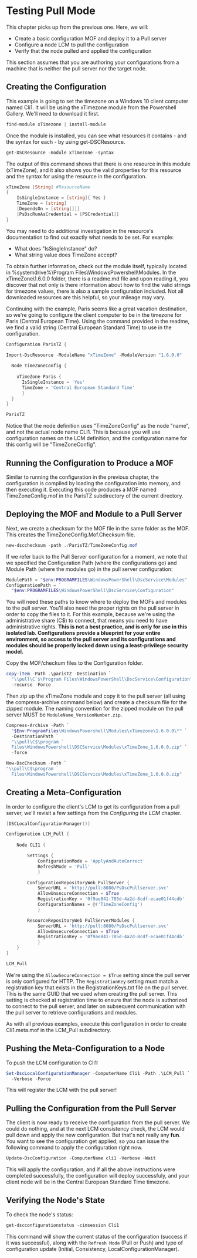 # Testing Pull Mode
This chapter picks up from the previous one. Here, we will:

* Create a basic configuration MOF and deploy it to a Pull server
* Configure a node LCM to pull the configuration
* Verify that the node pulled and applied the configuration

This section assumes that you are authoring your configurations from a machine that is neither the pull server nor the target node.

## Creating the Configuration
This example is going to set the timezone on a Windows 10 client computer named Cli1. It will be using the xTimezone module from the Powershell Gallery. We'll need to download it first.

```Powershell
find-module xTimezone | install-module
```

Once the module is installed, you can see what resources it contains - and the syntax for each - by using get-DSCResource.

```Powershell
get-DSCResource -module xTimezone -syntax
```

The output of this command shows that there is one resource in this module (xTimeZone), and it also shows you the valid properties for this resource and the syntax for using the resource in the configuration.  

```PowerShell
xTimeZone [String] #ResourceName
{
    IsSingleInstance = [string]{ Yes }
    TimeZone = [string]
    [DependsOn = [string[]]]
    [PsDscRunAsCredential = [PSCredential]]
}
```

You may need to do additional investigation in the resource's documentation to find out exactly what needs to be set. For example:

* What does "IsSingleInstance" do? 
* What string value does TimeZone accept? 

To obtain further information, check out the module itself, typically located in %systemdrive%\Program Files\WindowsPowershell\Modules. In the xTimeZone\1.6.0.0 folder, there is a readme.md file and upon reading it, you discover that not only is there information about how to find the valid strings for timezone values, there is also a sample configuration included. Not all downloaded resources are this helpful, so your mileage may vary.  

Continuing with the example, Paris seems like a great vacation destination, so we're going to configure the client computer to be in the timezone for Paris (Central European Time). Using the command provided in the readme, we find a valid string (Central European Standard Time) to use in the configuration.

```Powershell
Configuration ParisTZ {

Import-DscResource -ModuleName "xTimeZone" -ModuleVersion "1.6.0.0"  
  
  Node TimeZoneConfig {
    
    xTimeZone Paris {
      IsSingleInstance = 'Yes'
      TimeZone = 'Central European Standard Time'
      }
  }
}  

ParisTZ 
```

Notice that the node definition uses "TimeZoneConfig" as the node "name", and not the actual node name CLI1. This is because you will use configuration names on the LCM definition, and the configuration name for this config will be "TimeZoneConfig".

## Running the Configuration to Produce a MOF
Similar to running the configuration in the previous chapter, the configuration is compiled by loading the configuration into memory, and then executing it. Executing this code produces a MOF named TimeZoneConfig.mof in the ParisTZ subdirectory of the current directory.

## Deploying the MOF and Module to a Pull Server
Next, we create a checksum for the MOF file in the same folder as the MOF. This creates the TimeZoneConfig.Mof.Checksum file.

```Powershell
new-dscchecksum -path ./ParisTZ/TimeZoneConfig.mof
```

If we refer back to the Pull Server configuration for a moment, we note that we specified the Configuration Path (where the configurations go) and Module Path (where the modules go) in the pull server configuration:

```Powershell
ModulePath = "$env:PROGRAMFILES\WindowsPowerShell\DscService\Modules"
ConfigurationPath = ` 
  "$env:PROGRAMFILES\WindowsPowerShell\DscService\Configuration" 
```

You will need these paths to know where to deploy the MOFs and modules to the pull server. You'll also need the proper rights on the pull server in order to copy the files to it. For this example, because we're using the administrative share (C$) to connect, that means you need to have administrative rights. **This is not a best practice, and is only for use in this isolated lab. Configurations provide a blueprint for your entire environment, so access to the pull server and its configurations and modules should be properly locked down using a least-privilege security model.**

Copy the MOF/checkum files to the Configuration folder.

```PowerShell
copy-item -Path .\parisTZ -Destination `
  "\\pull\C`$\Program Files\WindowsPowerShell\DscService\Configuration" `
  -recurse -Force
```

Then zip up the xTimeZone module and copy it to the pull server (all using the compress-archive command below) and create a checksum file for the zipped module. The naming convention for the zipped module on the pull server MUST be `ModuleName_VersionNumber.zip`.  

```PowerShell
Compress-Archive -Path `
  "$Env:ProgramFiles\WindowsPowershell\Modules\xTimezone\1.6.0.0\*" `
  -DestinationPath `
  "\\pull\C$\program `
  Files\WindowsPowershell\DSCService\Modules\xTimeZone_1.6.0.0.zip" `
  -force

New-DscChecksum -Path `
"\\pull\C$\program `
  Files\WindowsPowershell\DSCService\Modules\xTimeZone_1.6.0.0.zip"
```

## Creating a Meta-Configuration
In order to configure the client's LCM to get its configuration from a pull server, we'll revisit a few settings from the *Configuring the LCM* chapter.

```PowerShell
[DSCLocalConfigurationManager()]

Configuration LCM_Pull {
    
    Node CLI1 {

        Settings {
            ConfigurationMode = 'ApplyAndAutoCorrect'
            RefreshMode = 'Pull'
            }

        ConfigurationRepositoryWeb PullServer {
            ServerURL = 'http://pull:8080/PsDscPullserver.svc'
            AllowUnsecureConnection = $True
            RegistrationKey = '0f9ae841-785d-4a2d-8cdf-ecae01f44cdb'
            ConfigurationNames = @('TimeZoneConfig')
            }

        ResourceRepositoryWeb PullServerModules {
            ServerURL = 'http://pull:8080/PsDscPullserver.svc'
            AllowUnsecureConnection = $True
            RegistrationKey = '0f9ae841-785d-4a2d-8cdf-ecae01f44cdb'
            }
    }
}

LCM_Pull

```

We're using the `AllowSecureConnection = $True` setting since the pull server is only configured for HTTP. The `RegistrationKey` setting must match a registration key that exists in the RegistrationKeys.txt file on the pull server. This is the same GUID that we used when creating the pull server.  This setting is checked at registration time to ensure that the node is authorized to connect to the pull server, and later on subsequent communication with the pull server to retrieve configurations and modules.  

As with all previous examples, execute this configuration in order to create Cli1.meta.mof in the LCM_Pull subdirectory.

## Pushing the Meta-Configuration to a Node
To push the LCM configuration to Cli1:

```Powershell
Set-DscLocalConfigurationManager -ComputerName Cli1 -Path .\LCM_Pull `
  -Verbose -Force
```

This will register the LCM with the pull server!

## Pulling the Configuration from the Pull Server
The client is now ready to receive the configuration from the pull server.  We could do nothing, and at the next LCM consistency check, the LCM would pull down and apply the new configuration.  But that's not really any **fun**.  You want to see the configuration get applied, so you can issue the following command to apply the configuration right now.

```Powershell
Update-DscConfiguration -ComputerName cli1 -Verbose -Wait
```

This will apply the configuration, and if all the above instructions were completed successfully, the configuration will deploy successfuly, and your client node will be in the Central European Standard Time timezone.

## Verifying the Node's State
To check the node's status:

```Powershell
get-dscconfigurationstatus -cimsession Cli1
```

This command will show the current status of the configuration (success if it was successful), along with the `Refresh Mode` (Pull or Push) and type of configuration update (Initial, Consistency, LocalConfigurationManager).




